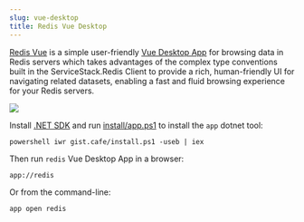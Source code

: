 ```yaml
---
slug: vue-desktop
title: Redis Vue Desktop
---
```


[Redis Vue](https://sharpscript.net/sharp-apps/redis#redis-vue) is a simple user-friendly [Vue Desktop App](https://www.vuedesktop.com) for browsing data in Redis servers which takes advantages of the complex
type conventions built in the ServiceStack.Redis Client to provide a rich, human-friendly UI for navigating related datasets, enabling a fast and fluid browsing experience for your Redis servers.

[![](/images/app/app-redis.png)](https://sharpscript.net/sharp-apps/redis)

Install [.NET SDK](https://dotnet.microsoft.com/download) and run [install/app.ps1](https://servicestack.net/install/app.ps1) to install the `app` dotnet tool:

```
powershell iwr gist.cafe/install.ps1 -useb | iex
```

Then run `redis` Vue Desktop App in a browser:

```
app://redis
```

Or from the command-line:

```
app open redis
```
